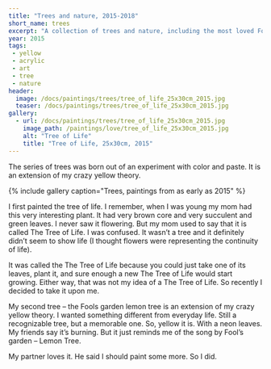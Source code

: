 ```yaml
---
title: "Trees and nature, 2015-2018"
short_name: trees
excerpt: "A collection of trees and nature, including the most loved Fools' garden lemon tree"
year: 2015
tags:
 - yellow
 - acrylic
 - art
 - tree
 - nature
header:
  image: /docs/paintings/trees/tree_of_life_25x30cm_2015.jpg
  teaser: /docs/paintings/trees/tree_of_life_25x30cm_2015.jpg
gallery:
  - url: /docs/paintings/trees/tree_of_life_25x30cm_2015.jpg
    image_path: /paintings/love/tree_of_life_25x30cm_2015.jpg
    alt: "Tree of Life"
    title: "Tree of Life, 25x30cm, 2015"
---
```


The series of trees was born out of an experiment with color and paste. It is an extension of my crazy yellow theory.

{% include gallery caption="Trees, paintings from as early as 2015" %}

I first painted the tree of life. I remember, when I was young my mom had this very interesting plant. It had very brown core and very succulent and green leaves. I never saw it flowering. But my mom used to say that it is called The Tree of Life. I was confused. It wasn’t a tree and it definitely didn’t seem to show life (I thought flowers were representing the continuity of life).

It was called the The Tree of Life because you could just take one of its leaves, plant it, and sure enough a new The Tree of Life would start growing. Either way, that was not my idea of a The Tree of Life. So recently I decided to take it upon me.

My second tree – the Fools garden lemon tree is an extension of my crazy yellow theory. I wanted something different from everyday life. Still a recognizable tree, but a memorable one. So, yellow it is. With a neon leaves. My friends say it’s burning. But it just reminds me of the song by Fool’s garden – Lemon Tree.

My partner loves it. He said I should paint some more. So I did.

